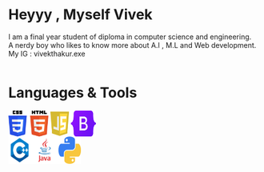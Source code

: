 <h1>Heyyy ,  Myself Vivek</h1> 
<p>I am a final year student of diploma in computer science and engineering.         
<br>A nerdy boy who likes to know more about A.I , M.L and Web development.
<br> My IG : vivekthakur.exe</p>

<div style="display:flex">
<h1> Languages & Tools </h1>
</div>

<div style="display:flex">
<img src="Daco.png" width="80px">
<img src="js.png" width="45px">
<img src="Bootstrap_logo.svg.png" width="50px">
</div>


<div style="display:flex">
<img src="cpp.png" width="45px">
<img src="java.png" width="55px" height="55px">
<img src="py.png" width="45px">
</div>


